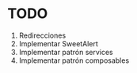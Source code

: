 # TODO

1. Redirecciones
2. Implementar SweetAlert
3. Implementar patrón services
4. Implementar patrón composables